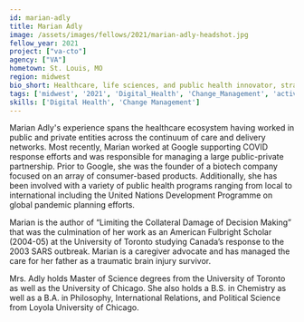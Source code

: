 ```yaml
---
id: marian-adly
title: Marian Adly
image: /assets/images/fellows/2021/marian-adly-headshot.jpg
fellow_year: 2021
project: ["va-cto"]
agency: ["VA"]
hometown: St. Louis, MO
region: midwest
bio_short: Healthcare, life sciences, and public health innovator, strategist, caregiver -- focused on empowering individuals and communities to take control of their health and wellness.  
tags: ['midwest', '2021', 'Digital_Health', 'Change_Management', 'active']
skills: ['Digital Health', 'Change Management']
---
```

Marian Adly's experience spans the healthcare ecosystem having worked in public and private entities across the continuum of care and delivery networks. Most recently, Marian worked at Google supporting COVID response efforts and was responsible for managing a large public-private partnership. Prior to Google, she was the founder of a biotech company focused on an array of consumer-based products. Additionally, she has been involved with a variety of public health programs ranging from local to international including the United Nations Development Programme on global pandemic planning efforts.

Marian is the author of “Limiting the Collateral Damage of Decision Making” that was the culmination of her work as an American Fulbright Scholar (2004-05) at the University of Toronto studying Canada’s response to the 2003 SARS outbreak. Marian is a caregiver advocate and has managed the care for her father as a traumatic brain injury survivor.  

Mrs. Adly holds Master of Science degrees from the University of Toronto as well as the University of Chicago. She also holds a B.S. in Chemistry as well as a B.A. in Philosophy, International Relations, and Political Science from Loyola University of Chicago.
